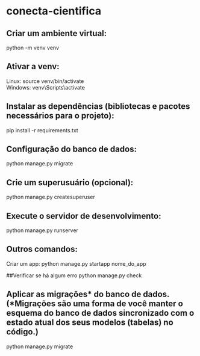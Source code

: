 # conecta-cientifica

## Criar um ambiente virtual:
python -m venv venv

## Ativar a venv:
Linux: source venv/bin/activate  
Windows: venv\Scripts\activate


## Instalar as dependências (bibliotecas e pacotes necessários para o projeto):
pip install -r requirements.txt


## Configuração do banco de dados:
python manage.py migrate


## Crie um superusuário (opcional):
python manage.py createsuperuser


## Execute o servidor de desenvolvimento:
python manage.py runserver


## Outros comandos:
Criar um app:
python manage.py startapp nome_do_app

##Verificar se há algum erro
python manage.py check

## Aplicar as migrações* do banco de dados. (*Migrações são uma forma de você manter o esquema do banco de dados sincronizado com o estado atual dos seus modelos (tabelas) no código.)
python manage.py migrate 

